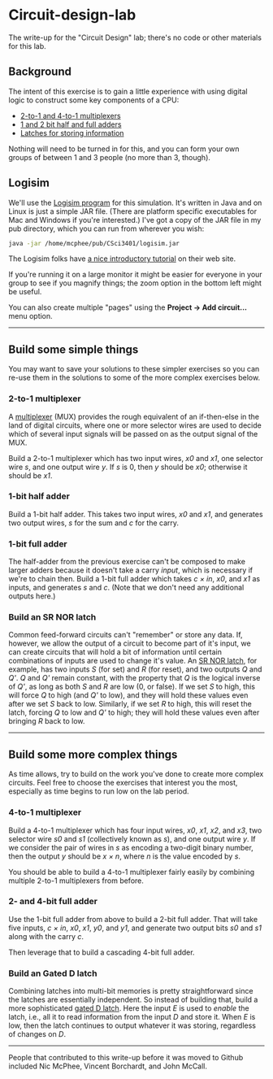 # Circuit-design-lab

The write-up for the "Circuit Design" lab; there's no code or other materials for this lab.

## Background

The intent of this exercise is to gain a little experience with using
digital logic to construct some key components of a CPU:

-   [2-to-1 and 4-to-1
    multiplexers](http://en.wikipedia.org/wiki/Multiplexer)
-   [1 and 2 bit half and full
    adders](http://en.wikipedia.org/wiki/Adder_(electronics))
-   [Latches for storing information](http://en.wikipedia.org/wiki/Latch_(electronics)#SR_NOR_latch)

Nothing will need to be turned in for this, and you can form your own
groups of between 1 and 3 people (no more than 3, though).

## Logisim

We'll use the [Logisim
program](http://www.cburch.com/logisim/index.html) for this
simulation. It's written in Java and on Linux is just a simple JAR file.
(There are platform specific executables for Mac and Windows if you're
interested.) I've got a copy of the JAR file in my pub directory, which
you can run from wherever you wish: 
```bash
java -jar /home/mcphee/pub/CSci3401/logisim.jar
````

The Logisim folks have 
[a nice introductory tutorial](http://www.cburch.com/logisim/docs/2.7/en/html/guide/tutorial/index.html) 
on their web site.

If you're running it on a large monitor it might be easier for everyone
in your group to see if you magnify things; the zoom option in the
bottom left might be useful.

You can also create multiple "pages" using the **Project -\> Add
circuit...** menu option.

------------------------------------------------------------------------

## Build some simple things

You may want to save your solutions to these simpler exercises so you
can re-use them in the solutions to some of the more complex exercises
below.

### 2-to-1 multiplexer

A [multiplexer](http://en.wikipedia.org/wiki/Multiplexer) (MUX) provides
the rough equivalent of an if-then-else in the land of digital
circuits, where one or more selector wires are used to decide which of
several input signals will be passed on as the output signal of the MUX.

Build a 2-to-1 multiplexer which has two input wires, *x0* and *x1*, one
selector wire *s*, and one output wire *y*. If *s* is 0, then *y* should
be *x0*; otherwise it should be *x1*.

### 1-bit half adder

Build a 1-bit half adder. This takes two input wires, *x0* and *x1*, and
generates two output wires, *s* for the sum and *c* for the carry.

### 1-bit full adder

The half-adder from the previous exercise can't be composed to make
larger adders because it doesn't take a carry *input*, which is
necessary if we're to chain then. Build a 1-bit full adder which takes
*c × in*, *x0*, and *x1* as inputs, and generates *s* and *c*. (Note that
we don't need any additional outputs here.)

### Build an SR NOR latch

Common feed-forward circuits can't "remember" or store any data. If,
however, we allow the output of a circuit to become part of it's input,
we can create circuits that will hold a bit of information until certain
combinations of inputs are used to change it's value. An [SR NOR
latch](http://en.wikipedia.org/wiki/Latch_(electronics)#SR_NOR_latch),
for example, has two inputs *S* (for set) and *R* (for reset), and two
outputs *Q* and *Q'*. *Q* and *Q'* remain constant, with the property
that *Q* is the logical inverse of *Q'*, as long as both *S* and *R* are
low (0, or false). If we set *S* to high, this will force *Q* to high
(and *Q'* to low), and they will hold these values even after we set *S*
back to low. Similarly, if we set *R* to high, this will reset the
latch, forcing *Q* to low and *Q'* to high; they will hold these values
even after bringing *R* back to low.

------------------------------------------------------------------------

## Build some more complex things

As time allows, try to build on the work you've done to create more
complex circuits. Feel free to choose the exercises that interest you
the most, especially as time begins to run low on the lab period.

### 4-to-1 multiplexer

Build a 4-to-1 multiplexer which has four input wires, *x0*, *x1*, *x2*,
and *x3*, two selector wire *s0* and *s1* (collectively known as *s*),
and one output wire *y*. If we consider the pair of wires in *s* as
encoding a two-digit binary number, then the output *y* should be
*x × n*, where *n* is the value encoded by *s*.

You should be able to build a 4-to-1 multiplexer fairly easily by
combining multiple 2-to-1 multiplexers from before.

### 2- and 4-bit full adder

Use the 1-bit full adder from above to build a 2-bit full adder. That
will take five inputs, *c × in*, *x0*, *x1*, *y0*, and *y1*, and generate
two output bits *s0* and *s1* along with the carry *c*.

Then leverage that to build a cascading 4-bit full adder.

### Build an Gated D latch

Combining latches into multi-bit memories is pretty straightforward
since the latches are essentially independent. So instead of building
that, build a more sophisticated [gated D
latch](http://en.wikipedia.org/wiki/Latch_(electronics)#Gated_D_latch).
Here the input *E* is used to *enable* the latch, i.e., all it to read
information from the input *D* and store it. When *E* is low, then the
latch continues to output whatever it was storing, regardless of changes
on *D*.

---

People that contributed to this write-up before it was moved to Github included Nic McPhee, Vincent Borchardt, and John McCall.
